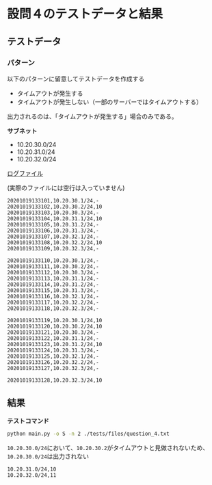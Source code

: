 # 設問４のテストデータと結果

## テストデータ

### パターン

以下のパターンに留意してテストデータを作成する

- タイムアウトが発生する
- タイムアウトが発生しない（一部のサーバーではタイムアウトする）

出力されるのは、「タイムアウトが発生する」場合のみである。

**サブネット**

- 10.20.30.0/24
- 10.20.31.0/24
- 10.20.32.0/24

[ログファイル](./files/question_4.txt)

(実際のファイルには空行は入っていません)

```
20201019133101,10.20.30.1/24,-
20201019133102,10.20.30.2/24,10
20201019133103,10.20.30.3/24,-
20201019133104,10.20.31.1/24,10
20201019133105,10.20.31.2/24,-
20201019133106,10.20.31.3/24,-
20201019133107,10.20.32.1/24,-
20201019133108,10.20.32.2/24,10
20201019133109,10.20.32.3/24,-

20201019133110,10.20.30.1/24,-
20201019133111,10.20.30.2/24,-
20201019133112,10.20.30.3/24,-
20201019133113,10.20.31.1/24,-
20201019133114,10.20.31.2/24,-
20201019133115,10.20.31.3/24,-
20201019133116,10.20.32.1/24,-
20201019133117,10.20.32.2/24,-
20201019133118,10.20.32.3/24,-

20201019133119,10.20.30.1/24,10
20201019133120,10.20.30.2/24,10
20201019133121,10.20.30.3/24,-
20201019133122,10.20.31.1/24,-
20201019133123,10.20.31.2/24,10
20201019133124,10.20.31.3/24,-
20201019133125,10.20.32.1/24,-
20201019133126,10.20.32.2/24,-
20201019133127,10.20.32.3/24,-

20201019133128,10.20.32.3/24,10
```

## 結果

**テストコマンド**

```bash
python main.py -o S -n 2 ./tests/files/question_4.txt
```

`10.20.30.0/24`において、`10.20.30.2`がタイムアウトと見做されないため、`10.20.30.0/24`は出力されない

```
10.20.31.0/24,10
10.20.32.0/24,11
```

